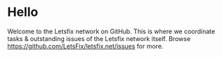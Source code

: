 Hello
===

Welcome to the Letsfix network on GitHub. This is where we coordinate tasks & outstanding issues of the Letsfix network itself. Browse https://github.com/LetsFix/letsfix.net/issues for more.
